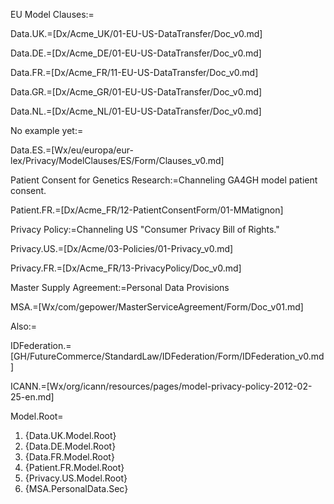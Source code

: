 EU Model Clauses:=

Data.UK.=[Dx/Acme_UK/01-EU-US-DataTransfer/Doc_v0.md]

Data.DE.=[Dx/Acme_DE/01-EU-US-DataTransfer/Doc_v0.md]

Data.FR.=[Dx/Acme_FR/11-EU-US-DataTransfer/Doc_v0.md]

Data.GR.=[Dx/Acme_GR/01-EU-US-DataTransfer/Doc_v0.md]

Data.NL.=[Dx/Acme_NL/01-EU-US-DataTransfer/Doc_v0.md]

No example yet:=

Data.ES.=[Wx/eu/europa/eur-lex/Privacy/ModelClauses/ES/Form/Clauses_v0.md]

Patient Consent for Genetics Research:=Channeling GA4GH model patient consent.

Patient.FR.=[Dx/Acme_FR/12-PatientConsentForm/01-MMatignon]

Privacy Policy:=Channeling US "Consumer Privacy Bill of Rights."

Privacy.US.=[Dx/Acme/03-Policies/01-Privacy_v0.md]

Privacy.FR.=[Dx/Acme_FR/13-PrivacyPolicy/Doc_v0.md]

Master Supply Agreement:=Personal Data Provisions

MSA.=[Wx/com/gepower/MasterServiceAgreement/Form/Doc_v01.md]

Also:=

IDFederation.=[GH/FutureCommerce/StandardLaw/IDFederation/Form/IDFederation_v0.md]

ICANN.=[Wx/org/icann/resources/pages/model-privacy-policy-2012-02-25-en.md]

Model.Root=<ol><li>{Data.UK.Model.Root}<li>{Data.DE.Model.Root}<li> {Data.FR.Model.Root}<li>{Patient.FR.Model.Root}<li>{Privacy.US.Model.Root}<li>{MSA.PersonalData.Sec}</ol>